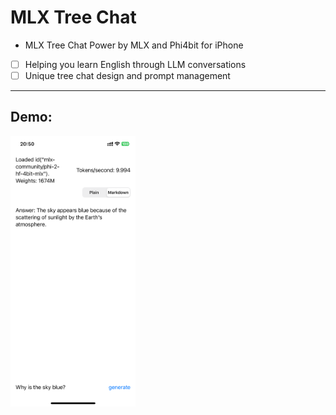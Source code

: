 # MLX Tree Chat

* MLX Tree Chat Power by MLX and Phi4bit for iPhone

- [ ] Helping you learn English through LLM conversations
- [ ] Unique tree chat design and prompt management

--- 

## Demo:

<img src="mlx-tree-chat.PNG" width="200" >
